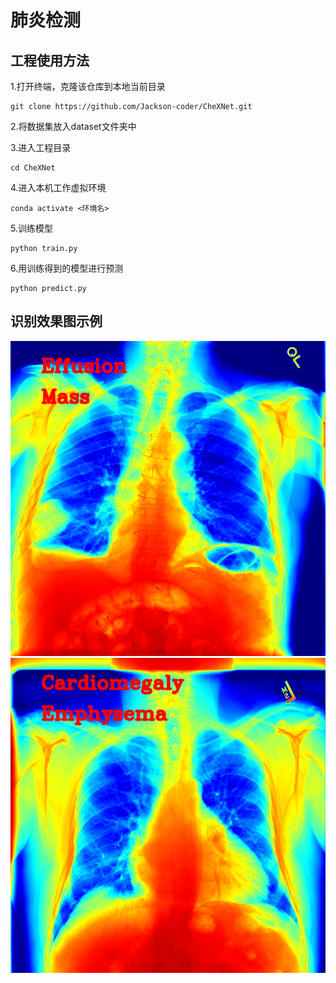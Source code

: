# 肺炎检测

## 工程使用方法
1.打开终端，克隆该仓库到本地当前目录

```
git clone https://github.com/Jackson-coder/CheXNet.git
```
2.将数据集放入dataset文件夹中

3.进入工程目录
```
cd CheXNet
```
4.进入本机工作虚拟环境
```
conda activate <环境名>
```
5.训练模型
```
python train.py
```
6.用训练得到的模型进行预测
```
python predict.py
```
## 识别效果图示例
![avatar](img1.png)
![avatar](img2.png)